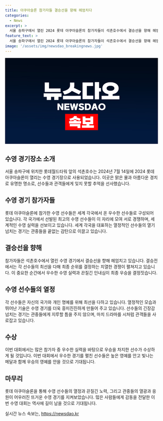 ```yaml
---
title: 아쿠아슬론 참가자들 결승선을 향해 헤엄치다
categories:
  - News
excerpt: >
  서울 송파구에서 열린 2024 롯데 아쿠아슬론의 참가자들이 석촌호수에서 결승선을 향해 헤엄치는 모습이 눈길을 끌었다.
feature_text: >
  서울 송파구에서 열린 2024 롯데 아쿠아슬론의 참가자들이 석촌호수에서 결승선을 향해 헤엄치는 모습이 눈길을 끌었다.
image: '/assets/img/newsdao_breakingnews.jpg'
---
```


<p><img src="/assets/img/newsdao_breakingnews.jpg" alt="implanttips 속보" /></p>

<h2 data-ke-size="size26">수영 경기장소 소개</h2>

<p data-ke-size="size16">서울 송파구에 위치한 롯데월드타워 앞의 석촌호수는 2024년 7월 14일에 2024 롯데 아쿠아슬론이 열리는 수영 경기장으로 사용되었습니다. 이곳은 맑은 물과 아름다운 경치로 유명한 명소로, 선수들과 관객들에게 잊지 못할 추억을 선사했습니다.</p>

<h2 data-ke-size="size26">수영 경기 참가자들</h2>

<p data-ke-size="size16">롯데 아쿠아슬론에 참가한 수영 선수들은 세계 각국에서 온 우수한 선수들로 구성되어 있습니다. 각 국가에서 선발된 최고의 수영 선수들이 이 자리에 모여 서로 경쟁하며, 세계적인 수영 실력을 선보이고 있습니다. 세계 각국을 대표하는 열정적인 선수들의 열기 넘치는 경기는 관중들을 끝없는 감탄으로 이끌고 있습니다.</p>

<h2 data-ke-size="size26">결승선을 향해</h2>

<p data-ke-size="size16">참가자들은 석촌호수에서 열린 수영 경기에서 결승선을 향해 헤엄치고 있습니다. 결승전에서는 각 선수들의 최선을 다해 최종 순위를 결정하는 치열한 경쟁이 펼쳐지고 있습니다. 이 중요한 순간에서 우수한 수영 실력과 끈질긴 인내심이 최종 우승을 결정짓습니다.</p>

<h2 data-ke-size="size26">수영 선수들의 열정</h2>

<p data-ke-size="size16">각 선수들은 자신의 국가와 개인 명예를 위해 최선을 다하고 있습니다. 열정적인 모습과 뛰어난 기술은 수영 경기를 더욱 흥미진진하게 만들어 주고 있습니다. 선수들의 긴장감 넘치는 경기는 관중들에게 지루할 틈을 주지 않으며, 마치 드라마를 시처럼 관객들을 사로잡고 있습니다.</p>

<h2 data-ke-size="size26">수상</h2>

<p data-ke-size="size16">이번 대회에서는 많은 참가자 중 우수한 실력을 바탕으로 우승을 차지한 선수가 수상하게 될 것입니다. 이번 대회에서 우수한 경기를 펼친 선수들은 높은 영예를 안고 빛나는 메달과 함께 우승의 영예를 안을 것으로 기대됩니다.</p>

<h2 data-ke-size="size26">마무리</h2>

<p data-ke-size="size16">롯데 아쿠아슬론을 통해 수영 선수들의 열정과 끈질긴 노력, 그리고 관중들의 열광과 응원이 어우러진 뜨거운 수영 경기를 지켜보았습니다. 많은 사람들에게 감동을 전달한 이번 수영 대회는 역사에 길이 남을 것으로 기대됩니다.</p>
실시간 뉴스 속보는, <a href="https://newsdao.kr" rel="dofollow">https://newsdao.kr</a>


